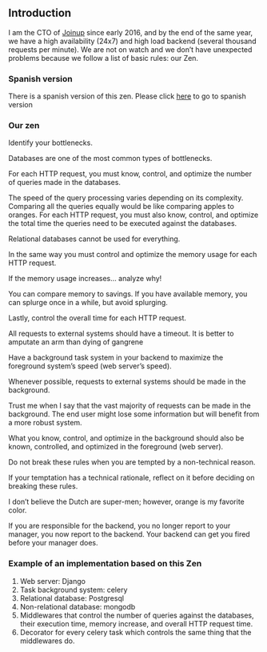 ## Introduction

I am the CTO of [Joinup](https://joinup.es/) since early 2016, and by the end of the same year, we have a high availability (24x7) and high load backend (several thousand requests per minute). We are not on watch and we don’t have unexpected problems because we follow a list of basic rules: our Zen.

### Spanish version

There is a spanish version of this zen. Please click [here](/index-es.html) to go to spanish version

### Our zen

Identify your bottlenecks.

Databases are one of the most common types of bottlenecks.

For each HTTP request, you must know, control, and optimize the number of queries made in the databases.

The speed of the query processing varies depending on its complexity. Comparing all the queries equally would be like comparing apples to oranges.  For each HTTP request, you must also know, control, and optimize the total time the queries need to be executed against the databases. 

Relational databases cannot be used for everything.

In the same way you must control and optimize the memory usage for each HTTP request. 

If the memory usage increases… analyze why!

You can compare memory to savings. If you have available memory, you can splurge once in a while, but avoid splurging. 

Lastly, control the overall time for each HTTP request. 

All requests to external systems should have a timeout. It is better to amputate an arm than dying of gangrene 

Have a background task system in your backend to maximize the foreground system’s speed (web server’s speed).  

Whenever possible, requests to external systems should be made in the background.  

Trust me when I say that the vast majority of requests can be made in the background. The end user might lose some information but will benefit from a more robust system.

What you know, control, and optimize in the background should also be known, controlled, and optimized in the foreground (web server).

Do not break these rules when you are tempted by a non-technical reason.

If your temptation has a technical rationale, reflect on it before deciding on breaking these rules. 

I don’t believe the Dutch are super-men; however, orange is my favorite color.

If you are responsible for the backend, you no longer report to your manager, you now report to the backend. Your backend can get you fired before your manager does. 


### Example of an implementation based on this Zen

1. Web server: Django
1. Task background system: celery
1. Relational database: Postgresql
1. Non-relational database: mongodb
1. Middlewares that control the number of queries against the databases, their execution time, memory increase, and overall HTTP request time.
1. Decorator for every celery task which controls the same thing that the middlewares do.
